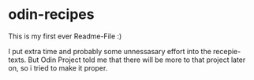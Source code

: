# odin-recipes

This is my first ever Readme-File :)

I put extra time and probably some unnessasary effort into the recepie-texts.
But Odin Project told me that there will be more to that project later on, so
i tried to make it proper. 